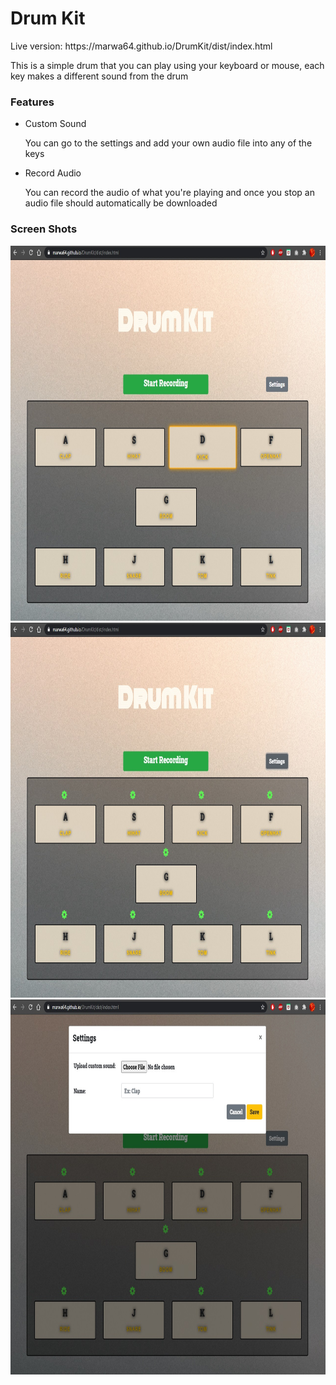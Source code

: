 <h1>Drum Kit</h1>
Live version: https://marwa64.github.io/DrumKit/dist/index.html <br>
<p>This is a simple drum that you can play using your keyboard or mouse, each key makes a different sound from the drum</p>
<h3>Features</h3>
<ul>
  <li>Custom Sound
    <p> You can go to the settings and add your own audio file into any of the keys</p>
  </li>
  <li>Record Audio
    <p> You can record the audio of what you're playing and once you stop an audio file should automatically be downloaded</p>
  </li>
</ul>
<h3>Screen Shots</h3>
  <img src="screenshots/DrumKit1.jpg" width="750" height="600">
  <img src="screenshots/DrumKit2.jpg" width="750" height="600">
  <img src="screenshots/DrumKit3.jpg" width="750" height="600">
